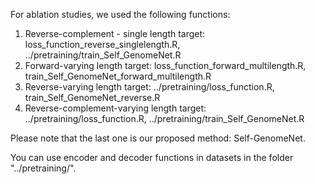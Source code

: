 For ablation studies, we used the following functions:

1. Reverse-complement - single length target: loss_function_reverse_singlelength.R, ../pretraining/train_Self_GenomeNet.R
2. Forward-varying length target: loss_function_forward_multilength.R, train_Self_GenomeNet_forward_multilength.R
3. Reverse-varying length target: ../pretraining/loss_function.R, train_Self_GenomeNet_reverse.R
4. Reverse-complement-varying length target: ../pretraining/loss_function.R, ../pretraining/train_Self_GenomeNet.R

Please note that the last one is our proposed method: Self-GenomeNet.

You can use encoder and decoder functions in datasets in the folder "../pretraining/".
